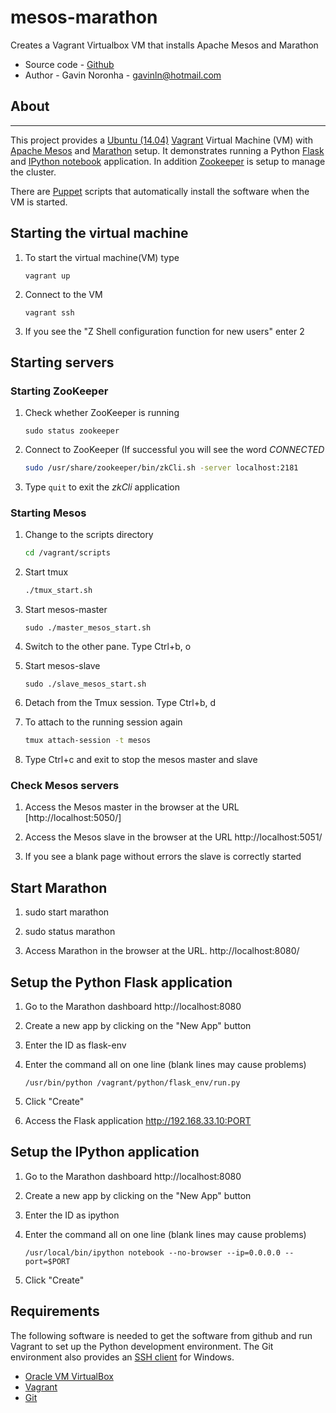 # mesos-marathon

Creates a Vagrant Virtualbox VM that installs Apache Mesos and Marathon

* Source code - [Github][1]
* Author - Gavin Noronha - <gavinln@hotmail.com>

[1]: https://github.com/gavinln/mesos-marathon.git

## About
-----

This project provides a [Ubuntu (14.04)][2] [Vagrant][3] Virtual Machine (VM)
with [Apache Mesos][4] and [Marathon][5] setup. It demonstrates running a
Python [Flask][6] and [IPython notebook][7] application. In addition
[Zookeeper][8] is setup to manage the cluster.

There are [Puppet][9] scripts that automatically install the software when
the VM is started.

[2]: http://releases.ubuntu.com/14.04/
[3]: http://www.vagrantup.com/
[4]: http://mesos.apache.org/
[5]: https://mesosphere.github.io/marathon/
[6]: http://flask.pocoo.org/
[7]: http://ipython.org/notebook.html
[8]: http://zookeeper.apache.org/
[9]: http://puppetlabs.com/

## Starting the virtual machine

1. To start the virtual machine(VM) type

    ```
    vagrant up
    ```

2. Connect to the VM

    ```
    vagrant ssh
    ```

3. If you see the "Z Shell configuration function for new users" enter 2

## Starting servers

### Starting ZooKeeper

1. Check whether ZooKeeper is running

    ```
    sudo status zookeeper
    ```

2. Connect to ZooKeeper (If successful you will see the word *CONNECTED*

    ```bash
    sudo /usr/share/zookeeper/bin/zkCli.sh -server localhost:2181
    ```

3. Type `quit` to exit the *zkCli* application

### Starting Mesos

1. Change to the scripts directory

    ```bash
    cd /vagrant/scripts
    ```

2. Start tmux

    ```bash
    ./tmux_start.sh
    ```

3. Start mesos-master

    ```
    sudo ./master_mesos_start.sh
    ```

4. Switch to the other pane. Type Ctrl+b, o

5. Start mesos-slave

    ```
    sudo ./slave_mesos_start.sh
    ```

6. Detach from the Tmux session. Type Ctrl+b, d

7. To attach to the running session again

    ```bash
    tmux attach-session -t mesos
    ```

8. Type Ctrl+c and exit to stop the mesos master and slave

### Check Mesos servers

1. Access the Mesos master in the browser at the URL [http://localhost:5050/]

2. Access the Mesos slave in the browser at the URL http://localhost:5051/

3. If you see a blank page without errors the slave is correctly started

## Start Marathon

1. sudo start marathon

2. sudo status marathon

3. Access Marathon in the browser at the URL. http://localhost:8080/

## Setup the Python Flask application

1. Go to the Marathon dashboard http://localhost:8080

2. Create a new app by clicking on the "New App" button

3. Enter the ID as flask-env

4. Enter the command all on one line (blank lines may cause problems)
    ```
    /usr/bin/python /vagrant/python/flask_env/run.py
    ```

5. Click "Create"

6. Access the Flask application http://192.168.33.10:PORT

## Setup the IPython application

1. Go to the Marathon dashboard http://localhost:8080

2. Create a new app by clicking on the "New App" button

3. Enter the ID as ipython

4. Enter the command all on one line (blank lines may cause problems)
    ```
    /usr/local/bin/ipython notebook --no-browser --ip=0.0.0.0 --port=$PORT
    ```

5. Click "Create"

Requirements
------------

The following software is needed to get the software from github and run
Vagrant to set up the Python development environment. The Git environment
also provides an [SSH  client][10] for Windows.

* [Oracle VM VirtualBox][11]
* [Vagrant][12]
* [Git][13]

[10]: http://en.wikipedia.org/wiki/Secure_Shell
[11]: https://www.virtualbox.org/
[12]: http://vagrantup.com/
[13]: http://git-scm.com/
